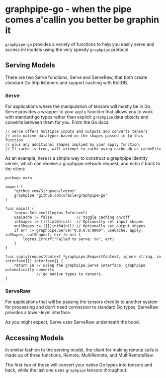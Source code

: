 # graphpipe-go - when the pipe comes a'callin you better be graphin it

`graphpipe-go` provides a variety of functions to help you easily serve
and access ml models using the very speedy `graphpipe` protocol.

## Serving Models

There are two Serve functions, Serve and ServeRaw, that both create
standard Go http listeners and support caching with BoltDB.

### Serve

For applications where the manipulation of tensors will mostly be in
Go, Serve provides a wrapper to your `apply` function that allows
you to work with standard go types rather than explicit `graphpipe`
data objects and converts between them for you. From the Go docs:

```
// Serve offers multiple inputs and outputs and converts tensors
// into native datatypes based on the shapes passed in to this function
// plus any additional shapes implied by your apply function.
// If cache is true, will attempt to cache using cache.db as cacheFile
```

As an example, here is a simple way to construct a graphpipe identity
 server, which can receive a graphpipe network request, and echo it back
to the client:

```
package main

import (
	"github.com/Sirupsen/logrus"
	graphpipe "github.com/oracle/graphpipe-go"
)

func main() {
	logrus.SetLevel(logrus.InfoLevel)
	useCache := false           // toggle caching on/off
	inShapes := [][]int64(nil)  // Optionally set input shapes
	outShapes := [][]int64(nil) // Optionally set output shapes
	if err := graphpipe.Serve("0.0.0.0:9000", useCache, apply, inShapes, outShapes); err != nil {
		logrus.Errorf("Failed to serve: %v", err)
	}
}

func apply(requestContext *graphpipe.RequestContext, ignore string, in interface{}) interface{} {
	return in // using the graphpipe.Serve interface, graphpipe automatically converts
              // go native types to tensors.
}
```

### ServeRaw

For applications that will be passing the tensors directly to another
system for processing and don't need conversion to standard Go types,
ServeRaw provides a lower-level interface.

As you might expect, Serve uses ServeRaw underneath the hood.

## Accessing Models

In similar fashion to the serving model, the client for making remote
calls is made up of three functions, Remote, MultiRemote, and
MultiRemoteRaw.

The first two of those will convert your native Go types into tensors
and back, while the last one uses `graphpipe` tensors throughout.

